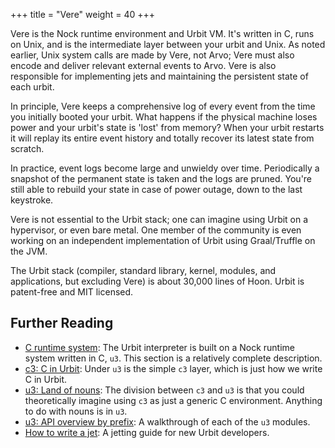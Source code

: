 +++
title = "Vere"
weight = 40
+++


Vere is the Nock runtime environment and Urbit VM.  It's written in C, runs on
Unix, and is the intermediate layer between your urbit and Unix.  As noted
earlier, Unix system calls are made by Vere, not Arvo; Vere must also encode
and deliver relevant external events to Arvo.  Vere is also responsible for
implementing jets and maintaining the persistent state of each urbit.

In principle, Vere keeps a comprehensive log of every event from the time you
initially booted your urbit.  What happens if the physical machine loses power
and your urbit's state is 'lost' from memory?  When your urbit restarts it will
replay its entire event history and totally recover its latest state from
scratch.

In practice, event logs become large and unwieldy over time.  Periodically a
snapshot of the permanent state is taken and the logs are pruned.  You're still
able to rebuild your state in case of power outage, down to the last keystroke.

Vere is not essential to the Urbit stack; one can imagine using Urbit on a
hypervisor, or even bare metal.  One member of the community is even working on
an independent implementation of Urbit using Graal/Truffle on the JVM.

The Urbit stack (compiler, standard library, kernel, modules, and applications,
but excluding Vere) is about 30,000 lines of Hoon.  Urbit is patent-free and MIT
licensed.

## Further Reading

* [C runtime system](/reference/runtime/runtime): The Urbit interpreter is built on
a Nock runtime system written in C, `u3`. This section is a relatively complete
description.
* [c3: C in Urbit](/reference/runtime/c): Under `u3` is the simple `c3` layer, which
is just how we write C in Urbit.
* [u3: Land of nouns](/reference/runtime/nouns): The division between `c3` and `u3`
is that you could theoretically imagine using `c3` as just a generic C
environment. Anything to do with nouns is in `u3`.
* [u3: API overview by prefix](/reference/runtime/api): A walkthrough of each of the
  `u3` modules.
* [How to write a jet](/reference/runtime/jetting): A jetting guide for new Urbit
  developers.
